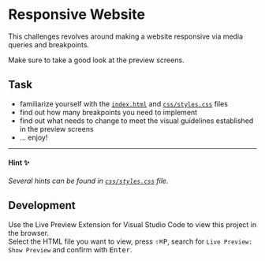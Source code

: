 # Responsive Website

This challenges revolves around making a website responsive via media queries and breakpoints.

Make sure to take a good look at the preview screens.

## Task

- familiarize yourself with the [`index.html`](./index.html) and [`css/styles.css`](./css/styles.css) files
- find out how many breakpoints you need to implement
- find out what needs to change to meet the visual guidelines established in the preview screens
- ... enjoy!

---

#### Hint ✨

_Several hints can be found in [`css/styles.css`](./css/styles.css) file._

## Development

Use the Live Preview Extension for Visual Studio Code to view this project in the browser.  
Select the HTML file you want to view, press <kbd>⇧</kbd><kbd>⌘</kbd><kbd>P</kbd>, search for `Live Preview: Show Preview` and confirm with <kbd>Enter</kbd>.
